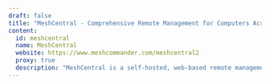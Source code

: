 ```yaml
---
draft: false
title: "MeshCentral - Comprehensive Remote Management for Computers Across the World"
content:
  id: meshcentral
  name: MeshCentral
  website: https://www.meshcommander.com/meshcentral2
  proxy: true
  description: "MeshCentral is a self-hosted, web-based remote management solution that provides secure access to remote desktops, terminals, and files, all in real time. Perfect for managing devices on local or global networks."
---
```


